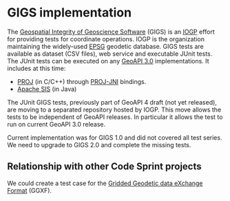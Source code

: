 # GIGS implementation

The [Geospatial Integrity of Geoscience Software](https://gigs.iogp.org/) (GIGS)
is an [IOGP](https://www.iogp.org/) effort for providing tests for coordinate operations.
IOGP is the organization maintaining the widely-used [EPSG](https://epsg.org/) geodetic database.
GIGS tests are available as dataset (CSV files), web service and executable JUnit tests.
The JUnit tests can be executed on any [GeoAPI 3.0](http://www.geoapi.org/) implementations.
It includes at this time:

* [PROJ](https://proj.org/) (in C/C++) through [PROJ-JNI](https://github.com/OSGeo/PROJ-JNI) bindings.
* [Apache SIS](https://sis.apache.org/) (in Java)

The JUnit GIGS tests, previously part of GeoAPI 4 draft (not yet released),
are moving to a separated repository hosted by IOGP.
This move allows the tests to be independent of GeoAPI releases.
In particular it allows the test to run on current GeoAPI 3.0 release.

Current implementation was for GIGS 1.0 and did not covered all test series.
We need to upgrade to GIGS 2.0 and complete the missing tests.


## Relationship with other Code Sprint projects

We could create a test case for the [Gridded Geodetic data eXchange Format](../GGXF/README.md) (GGXF).
